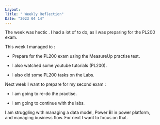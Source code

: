 ```yaml
---
Layout:
Title: " Weekly Reflection"
Date: "2023 04 14"
---
```


The week was hectic
. I had a lot of to do, as I was preparing for the PL200 exam.


This week I managed to :

- Prepare for the PL200 exam using the MeasureUp practise test.

- I also watched some youtube tutorials (PL200).

- I also did some PL200 tasks on the Labs.


Next week I want to prepare for my second exam :

- I am going to re-do the practise.

- I am going to continue with the labs.


I am struggling with managing  a data model, Power BI in power platform, and managing business flow. For next I want to focus on that.
